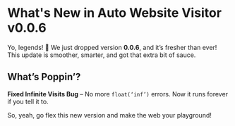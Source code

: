 # What's New in Auto Website Visitor v0.0.6

Yo, legends! 👑 We just dropped version **0.0.6**, and it’s fresher than ever! This update is smoother, smarter, and got that extra bit of sauce.   

## What’s Poppin’?  
**Fixed Infinite Visits Bug** – No more `float(‘inf’)` errors. Now it runs forever if you tell it to.   

So, yeah, go flex this new version and make the web your playground!   
